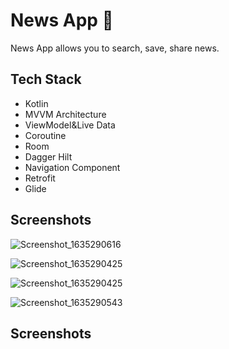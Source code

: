 # News App 📰 


News App allows you to search, save, share news.
<h2>Tech Stack</h2>

<ul>
  <li>Kotlin</li>
  <li>MVVM Architecture</li>
  <li>ViewModel&Live Data</li>
  <li>Coroutine</li>
  <li>Room</li>
  <li>Dagger Hilt</li>
  <li>Navigation Component</li>
  <li>Retrofit</li>
  <li>Glide</li>
</ul>  

<h2>Screenshots</h2>

![Screenshot_1635290616](https://user-images.githubusercontent.com/44711480/138977028-d8bf1573-6669-4818-930c-3f930c5f69ac.png) 


![Screenshot_1635290425](https://user-images.githubusercontent.com/44711480/138977042-799bbcd3-997b-4efa-9bd0-d571edaca48d.png)


![Screenshot_1635290425](https://user-images.githubusercontent.com/44711480/138977118-047a051d-a62d-4cc2-9ed4-073c5994380c.png)


![Screenshot_1635290543](https://user-images.githubusercontent.com/44711480/138977123-127291c0-7032-464e-9808-c0c29a9f4cb2.png)


<h2>Screenshots</h2>
